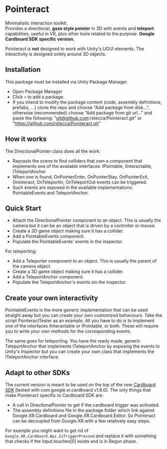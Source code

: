 # Pointeract

Minimalistic interaction toolkit.  
Provides a directional, **gaze style pointer** in 3D with events and **teleport** capabilities, useful in VR, plus other tools related to the purpose.
**Google Cardboard SDK specific version.**

Pointeract is **not** designed to work with Unity's UGUI elements. The inteactivity is designed solely around 3D objects.

## Installation

This package must be installed via Unity Package Manager.

- Open Package Manager
- Click `+` to add a package.
- If you intend to modify the package content (code, assembly definitions, prefabs, ...) clone the repo and choose "Add package from disk...", otherwise (recommended) choose "Add package from git url..." and paste the following: "git@github.com:rstecca/Pointeract.git" or "https://github.com/rstecca/Pointeract.git"

## How it works

The DirectionalPointer class does all the work:
- Raycasts the scene to find colliders that own a component that implements one of the available interfaces: IPointable, IInteractable, ITeleportAnchor
- When one is found, OnPointerEnter, OnPointerStay, OnPointerExit, OnInteract, OnTeleportIn, OnTeleportOut events can be triggered.
- Such events are exposed in the available implementations: PointableEvents and TeleportAnchor.

## Quick Start

- Attach the DirectionalPointer component to an object. This is usually the camera but it can be an object that is driven by a controller or mouse.
- Create a 3D game object making sure it has a collider.
- Add a PointableEvents component.
- Populate the PointableEvents' events in the inspector.

For teleporting:
- Add a Teleporter component to an object. This is usually the parent of the camera object.
- Create a 3D game object making sure it has a collider.
- Add a TeleportAnchor component.
- Populate the TeleportAnchor's events sin the inspector.

## Create your own interactivity

PointableEvents is the more generic implementation that can be used straight away but you can create your own customized behaviours.
Take the script PointeractTester as an example. All you have to do is to implement one of the interfaces IInteractable or IPointable, or both. These will require you to write your own methods for the corresponding events.

The same goes for teleporting. You have the ready made, generic TeleportAnchor that implements ITeleportAnchor by exposing the events to Unity's Inspector but you can create your own class that implements the ITeleportAnchor interface.

## Adapt to other SDKs

The current version is meant to be used on the top of the new [Cardboard SDK](https://developers.google.com/cardboard/reference) [tested with com.google.xr.cardboard v1.8.0].
The only things that make Pointeract specific to Cardboard SDK are:
- A call in DirectionalPointer to get if the cardboard trigger was activated.
- The assembly definitions file in the package folder which link against Google.XR.Cardboard and Google.XR.Cardboard.Editor.
So Pointeract can be decoupled from Google.XR with a few relatively easy steps.

For example you might want to get rid of `Google.XR.Cardboard.Api.IsTriggerPressed` and replace it with something that checks if the Input.touches[0] exists and is in Begun phase.